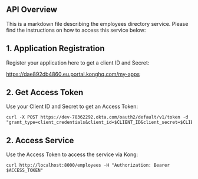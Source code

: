## API Overview

This is a markdown file describing the employees directory service.  Please find the instructions on how to access this service below:

## 1. Application Registration

Register your application here to get a client ID and Secret:

<https://dae892db4860.eu.portal.konghq.com/my-apps>

## 2. Get Access Token

Use your Client ID and Secret to get an Access Token:

```
curl -X POST https://dev-78362292.okta.com/oauth2/default/v1/token -d "grant_type=client_credentials&client_id=$CLIENT_ID&client_secret=$CLIENT_SECRET&scope=foo"
```

## 2. Access Service

Use the Access Token to access the service via Kong:

```
curl http://localhost:8000/employees -H "Authorization: Bearer $ACCESS_TOKEN"
```